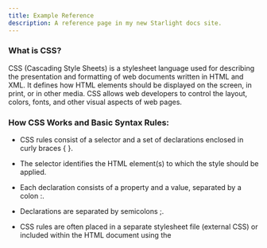 ```yaml
---
title: Example Reference
description: A reference page in my new Starlight docs site.
---
```


### What is CSS?
CSS (Cascading Style Sheets) is a stylesheet language used for describing the presentation and formatting of web documents written in HTML and XML. It defines how HTML elements should be displayed on the screen, in print, or in other media. CSS allows web developers to control the layout, colors, fonts, and other visual aspects of web pages.

### How CSS Works and Basic Syntax Rules:
- CSS rules consist of a selector and a set of declarations enclosed in curly braces { }.

- The selector identifies the HTML element(s) to which the style should be applied.

- Each declaration consists of a property and a value, separated by a colon :.

- Declarations are separated by semicolons ;.

- CSS rules are often placed in a separate stylesheet file (external CSS) or included within the HTML document using the <style> element (internal CSS).

- CSS declarations are case-insensitive, but it's a best practice to use lowercase for property names and values.

### CSS Selectors Reference

| Selector|Purpose| Example Usage                                            |
|-------------------|---------------------------------------------|----------------------------------------------------------|
| `element`         | Selects all elements of a specified type.   | `p` selects all `<p>` elements.                         |
| `#id`             | Selects an element with a specific `id` attribute. | `#header` selects an element with `id="header"`.    |
| `.class`          | Selects elements with a specific class attribute. | `.button` selects all elements with `class="button"`. |
| `*`               | Selects all elements.                      | `*` selects all elements on the page.                   |
| `selector1, selector2` | Selects multiple elements.               | `h1, h2` selects all `<h1>` and `<h2>` elements.     |
| `selector > child` | Selects a direct child of an element.   | `ul > li` selects all `<li>` elements that are direct children of a `<ul>`. |
| `ancestor descendant` | Selects descendants of an ancestor element. | `ul li` selects all `<li>` elements that are descendants of a `<ul>`. |
| `selector + sibling` | Selects an adjacent sibling element.  | `h2 + p` selects the `<p>` element immediately following an `<h2>`. |
| `:hover`          | Selects an element when hovered over.      | `a:hover` selects all `<a>` elements when hovered.     |
| `:active`         | Selects an element when activated (e.g., clicked). | `button:active` selects all `<button>` elements when activated. |
| `:focus`          | Selects an element when it receives focus.  | `input:focus` selects all `<input>` elements when focused. |
| `:first-child`    | Selects the first child of an element.    | `ul li:first-child` selects the first `<li>` element inside a `<ul>`. |
| `:last-child`     | Selects the last child of an element.     | `ul li:last-child` selects the last `<li>` element inside a `<ul>`. |
| `:nth-child(n)`   | Selects elements based on their position in a parent. | `tr:nth-child(odd)` selects odd rows in a table. |
| `:nth-of-type(n)` | Selects elements of a specific type based on their position. | `p:nth-of-type(2)` selects the second `<p>` element. |
| `:not(selector)`  | Selects elements that do not match a given selector. | `div:not(.special)` selects all `<div>` elements that do not have `class="special"`. |
| `:first-of-type`  | Selects the first element of its type within its parent. | `p:first-of-type` selects the first `<p>` element. |
| `:last-of-type`   | Selects the last element of its type within its parent. | `p:last-of-type` selects the last `<p>` element. |
| `:nth-last-child(n)` | Selects elements based on their position, counting from the end. | `li:nth-last-child(3)` selects the third-to-last `<li>` element. |
| `:nth-last-of-type(n)` | Selects elements based on their position, counting from the end. | `div:nth-last-of-type(2)` selects the second-to-last `<div>` element. |
| `:empty`          | Selects elements that have no children.    | `p:empty` selects empty `<p>` elements.                |
| `:checked`        | Selects checked radio buttons and checkboxes. | `input[type="radio"]:checked` selects checked radio buttons. |
| `:disabled`       | Selects disabled form elements.            | `input:disabled` selects disabled input elements.     |
| `:enabled`        | Selects enabled form elements.             | `input:enabled` selects enabled input elements.       |
| `:target`         | Selects the target element in the URL fragment identifier. | `#section1:target` selects the element with `id="section1"` when it is the target in the URL. |

## CSS Properties Reference

| Tag          | Purpose                                    | Example Usage                                       |
|--------------|--------------------------------------------|-----------------------------------------------------|
| `color`      | Sets the text color.                        | `color: blue;`                                     |
| `font-family`| Specifies the font family.                  | `font-family: Arial, sans-serif;`                  |
| `font-size`  | Sets the font size.                         | `font-size: 16px;`                                |
| `font-weight`| Defines the font weight (boldness).         | `font-weight: bold;`                              |
| `text-align` | Aligns text within its container.           | `text-align: center;`                             |
| `text-decoration` | Adds decorations to text (e.g., underline). | `text-decoration: underline;`                   |
| `background-color` | Sets the background color of an element. | `background-color: #f0f0f0;`                   |
| `margin`     | Controls the space outside an element.     | `margin: 10px;`                                   |
| `padding`    | Defines the space inside an element.       | `padding: 5px;`                                   |
| `border`     | Creates a border around an element.         | `border: 1px solid #000;`                         |
| `width`      | Sets the width of an element.               | `width: 200px;`                                   |
| `height`     | Defines the height of an element.           | `height: 100px;`                                  |
| `display`    | Specifies how an element is displayed.      | `display: block;`                                 |
| `float`      | Aligns an element to the left or right.     | `float: left;`                                    |
| `position`   | Determines the positioning method.          | `position: relative;`                             |
| `top`        | Sets the top position of an element.        | `top: 10px;`                                      |
| `left`       | Sets the left position of an element.       | `left: 20px;`                                     |
| `z-index`    | Controls the stacking order of elements.    | `z-index: 1;`                                     |
| `opacity`    | Adjusts the transparency of an element.     | `opacity: 0.5;`                                   |
| `text-transform` | Converts text to uppercase or lowercase. | `text-transform: uppercase;`                    |
| `line-height` | Sets the height of a line of text.         | `line-height: 1.5;`                               |
| `list-style` | Defines the style of list markers.           | `list-style: square inside;`                      |
| `text-shadow` | Adds a shadow to text.                     | `text-shadow: 1px 1px 2px #333;`                  |
| `box-shadow` | Adds a shadow to an element's box.         | `box-shadow: 2px 2px 5px #888888;`                |
| `border-radius` | Rounds the corners of an element.        | `border-radius: 10px;`                            |
| `transition` | Specifies CSS transitions for smooth effects. | `transition: all 0.3s ease-in-out;`             |
| `background-image` | Sets a background image.              | `background-image: url('image.jpg');`           |
| `background-size` | Specifies the size of background images. | `background-size: cover;`                       |
| `background-repeat` | Controls how background images repeat. | `background-repeat: no-repeat;`               |
| `background-position` | Sets the position of background images. | `background-position: center;`                 |
| `opacity`    | Controls the opacity of an element.        | `opacity: 0.7;`                                   |
| `transform`  | Applies 2D or 3D transformations to elements. | `transform: rotate(45deg);`                     |
| `cursor`     | Changes the cursor style on hover.          | `cursor: pointer;`                               |
| `text-overflow` | Specifies how text should be displayed when it overflows its container. | `text-overflow: ellipsis;`              |
| `overflow`   | Determines how content overflows its box.    | `overflow: hidden;`                               |
| `white-space` | Controls how white space is handled.       | `white-space: nowrap;`                           |
| `box-sizing` | Defines how the total width and height of an element is calculated. | `box-sizing: border-box;`             |
| `border-collapse` | Specifies whether table borders should be collapsed. | `border-collapse: collapse;`           |
| `border-spacing` | Sets the space between table borders.    | `border-spacing: 5px;`                            |
| `font-style` | Specifies the font style (italic, oblique, normal). | `font-style: italic;`                        |
| `font-variant` | Defines variations in font appearance.   | `font-variant: small-caps;`                      |
| `letter-spacing` | Adjusts the spacing between characters. | `letter-spacing: 2px;`                          |
| `text-align` | Aligns text horizontally (left, center, right, justify). | `text-align: right;`                      |
| `vertical-align` | Aligns inline elements vertically.    | `vertical-align: middle;`                       |
| `word-spacing` | Sets the space between words in text.  | `word-spacing: 4px;`                             |
| `text-indent` | Specifies the indentation of the first line of text. | `text-indent: 20px;`                         |

## Further reading

- Read [about reference](https://diataxis.fr/reference/) in the Diátaxis framework
